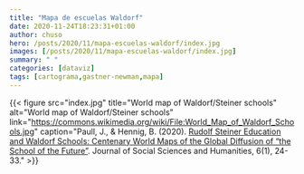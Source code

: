 ```yaml
---
title: "Mapa de escuelas Waldorf"
date: 2020-11-24T18:23:31+01:00
author: chuso
hero: /posts/2020/11/mapa-escuelas-waldorf/index.jpg
images: [/posts/2020/11/mapa-escuelas-waldorf/index.jpg]
summary: " "
categories: [dataviz]
tags: [cartograma,gastner-newman,mapa]
---
```


{{< figure src="index.jpg" title="World map of Waldorf/Steiner schools" alt="World map of Waldorf/Steiner schools" link="https://commons.wikimedia.org/wiki/File:World_Map_of_Waldorf_Schools.jpg" caption="Paull, J., & Hennig, B. (2020). [Rudolf Steiner Education and Waldorf Schools: Centenary World Maps of the Global Diffusion of “the School of the Future”](https://www.academia.edu/42039133/Rudolf_Steiner_Education_and_Waldorf_Schools_Centenary_World_Maps_of_the_Global_Diffusion_of_The_School_of_the_Future_). Journal of Social Sciences and Humanities, 6(1), 24-33." >}}
